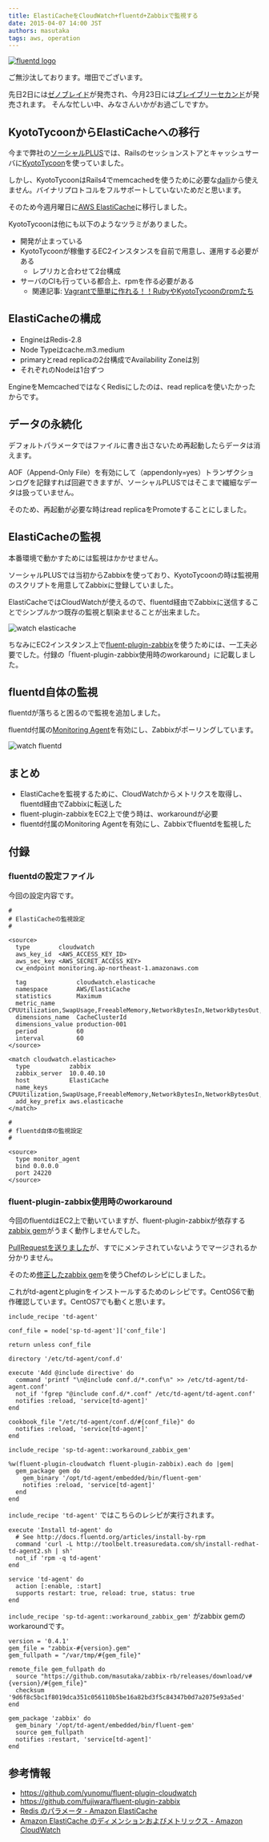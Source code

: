 ```yaml
---
title: ElastiCacheをCloudWatch+fluentd+Zabbixで監視する
date: 2015-04-07 14:00 JST
authors: masutaka
tags: aws, operation
---
```

 [![fluentd logo](/images/2015/04/fluentd-logo.png)](http://www.fluentd.org/)

ご無沙汰しております。増田でございます。

先日2日には[ゼノブレイド](http://www.nintendo.co.jp/3ds/cafj/)が発売され、今月23日には[ブレイブリーセカンド](http://www.jp.square-enix.com/second/)が発売されます。
そんな忙しい中、みなさんいかがお過ごしですか。

<!--more-->

## KyotoTycoonからElastiCacheへの移行

今まで弊社の[ソーシャルPLUS](https://socialplus.jp/)では、Railsのセッションストアとキャッシュサーバに[KyotoTycoon](http://fallabs.com/kyototycoon/)を使っていました。

しかし、KyotoTycoonはRails4でmemcachedを使うために必要な[dalli](https://rubygems.org/gems/dalli)から使えません。バイナリプロトコルをフルサポートしていないためだと思います。

そのため今週月曜日に[AWS ElastiCache](http://aws.amazon.com/jp/elasticache/)に移行しました。

KyotoTycoonは他にも以下のようなツラミがありました。

* 開発が止まっている
* KyotoTycoonが稼働するEC2インスタンスを自前で用意し、運用する必要がある
    * レプリカと合わせて2台構成
* サーバのCIも行っている都合上、rpmを作る必要がある
    * 関連記事: [Vagrantで簡単に作れる！！RubyやKyotoTycoonのrpmたち](/vagrant-rpm.html)

## ElastiCacheの構成

* EngineはRedis-2.8
* Node Typeはcache.m3.medium
* primaryとread replicaの2台構成でAvailability Zoneは別
* それぞれのNodeは1台ずつ

EngineをMemcachedではなくRedisにしたのは、read replicaを使いたかったからです。

## データの永続化

デフォルトパラメータではファイルに書き出さないため再起動したらデータは消えます。

AOF（Append-Only File）を有効にして（appendonly=yes）トランザクションログを記録すれば回避できますが、ソーシャルPLUSではそこまで繊細なデータは扱っていません。

そのため、再起動が必要な時はread replicaをPromoteすることにしました。

## ElastiCacheの監視

本番環境で動かすためには監視はかかせません。

ソーシャルPLUSでは当初からZabbixを使っており、KyotoTycoonの時は監視用のスクリプトを用意してZabbixに登録していました。

ElastiCacheではCloudWatchが使えるので、fluentd経由でZabbixに送信することでシンプルかつ既存の監視と馴染ませることが出来ました。

![watch elasticache](/images/2015/04/watch-elasticache.png)

ちなみにEC2インスタンス上で[fluent-plugin-zabbix](https://rubygems.org/gems/fluent-plugin-zabbix)を使うためには、一工夫必要でした。付録の「fluent-plugin-zabbix使用時のworkaround」に記載しました。

## fluentd自体の監視

fluentdが落ちると困るので監視を追加しました。

fluentd付属の[Monitoring Agent](http://docs.fluentd.org/articles/monitoring)を有効にし、Zabbixがポーリングしています。

![watch fluentd](/images/2015/04/watch-fluentd.png)

## まとめ

* ElastiCacheを監視するために、CloudWatchからメトリクスを取得し、fluentd経由でZabbixに転送した
* fluent-plugin-zabbixをEC2上で使う時は、workaroundが必要
* fluentd付属のMonitoring Agentを有効にし、Zabbixでfluentdを監視した

## 付録

### fluentdの設定ファイル

今回の設定内容です。

```
#
# ElastiCacheの監視設定
#

<source>
  type        cloudwatch
  aws_key_id  <AWS_ACCESS_KEY_ID>
  aws_sec_key <AWS_SECRET_ACCESS_KEY>
  cw_endpoint monitoring.ap-northeast-1.amazonaws.com

  tag              cloudwatch.elasticache
  namespace        AWS/ElastiCache
  statistics       Maximum
  metric_name      CPUUtilization,SwapUsage,FreeableMemory,NetworkBytesIn,NetworkBytesOut,BytesUsedForCache,CacheHits,CacheMisses,CurrConnections,CurrItems,Evictions,GetTypeCmds,KeyBasedCmds,NewConnections,Reclaimed,ReplicationLag,SetTypeCmds,StringBasedCmds
  dimensions_name  CacheClusterId
  dimensions_value production-001
  period           60
  interval         60
</source>

<match cloudwatch.elasticache>
  type           zabbix
  zabbix_server  10.0.40.10
  host           ElastiCache
  name_keys      CPUUtilization,SwapUsage,FreeableMemory,NetworkBytesIn,NetworkBytesOut,BytesUsedForCache,CacheHits,CacheMisses,CurrConnections,CurrItems,Evictions,GetTypeCmds,KeyBasedCmds,NewConnections,Reclaimed,ReplicationLag,SetTypeCmds,StringBasedCmds
  add_key_prefix aws.elasticache
</match>

#
# fluentd自体の監視設定
#

<source>
  type monitor_agent
  bind 0.0.0.0
  port 24220
</source>
```

### fluent-plugin-zabbix使用時のworkaround

今回のfluentdはEC2上で動いていますが、fluent-plugin-zabbixが依存する[zabbix gem](https://rubygems.org/gems/zabbix)がうまく動作しませんでした。

[PullRequestを送りました](https://github.com/mhat/zabbix-rb/pull/4)が、すでにメンテされていないようでマージされるか分かりません。

そのため[修正したzabbix gem](https://github.com/masutaka/zabbix-rb/releases/tag/v0.4.1)を使うChefのレシピにしました。

これがtd-agentとpluginをインストールするためのレシピです。CentOS6で動作確認しています。CentOS7でも動くと思います。

```
include_recipe 'td-agent'

conf_file = node['sp-td-agent']['conf_file']

return unless conf_file

directory '/etc/td-agent/conf.d'

execute 'Add @include directive' do
  command 'printf "\n@include conf.d/*.conf\n" >> /etc/td-agent/td-agent.conf'
  not_if 'fgrep "@include conf.d/*.conf" /etc/td-agent/td-agent.conf'
  notifies :reload, 'service[td-agent]'
end

cookbook_file "/etc/td-agent/conf.d/#{conf_file}" do
  notifies :reload, 'service[td-agent]'
end

include_recipe 'sp-td-agent::workaround_zabbix_gem'

%w(fluent-plugin-cloudwatch fluent-plugin-zabbix).each do |gem|
  gem_package gem do
    gem_binary '/opt/td-agent/embedded/bin/fluent-gem'
    notifies :reload, 'service[td-agent]'
  end
end
```

`include_recipe 'td-agent'` ではこちらのレシピが実行されます。

```
execute 'Install td-agent' do
  # See http://docs.fluentd.org/articles/install-by-rpm
  command 'curl -L http://toolbelt.treasuredata.com/sh/install-redhat-td-agent2.sh | sh'
  not_if 'rpm -q td-agent'
end

service 'td-agent' do
  action [:enable, :start]
  supports restart: true, reload: true, status: true
end
```

`include_recipe 'sp-td-agent::workaround_zabbix_gem'` がzabbix gemのworkaroundです。

```
version = '0.4.1'
gem_file = "zabbix-#{version}.gem"
gem_fullpath = "/var/tmp/#{gem_file}"

remote_file gem_fullpath do
  source "https://github.com/masutaka/zabbix-rb/releases/download/v#{version}/#{gem_file}"
  checksum '9d6f8c5bc1f8019dca351c056110b5be16a82bd3f5c84347b0d7a2075e93a5ed'
end

gem_package 'zabbix' do
  gem_binary '/opt/td-agent/embedded/bin/fluent-gem'
  source gem_fullpath
  notifies :restart, 'service[td-agent]'
end
```

## 参考情報

* https://github.com/yunomu/fluent-plugin-cloudwatch
* https://github.com/fujiwara/fluent-plugin-zabbix
* [Redis のパラメータ - Amazon ElastiCache](http://docs.aws.amazon.com/ja_jp/AmazonElastiCache/latest/UserGuide/CacheParameterGroups.Redis.html)
* [Amazon ElastiCache のディメンションおよびメトリックス - Amazon CloudWatch](https://docs.aws.amazon.com/ja_jp/AmazonCloudWatch/latest/DeveloperGuide/elasticache-metricscollected.html)
